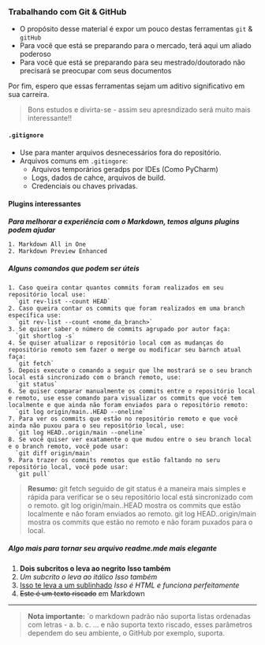 ### Trabalhando com Git & GitHub

- O propósito desse material é expor um pouco destas ferramentas `git` & `gitHub`
- Para você que está se preparando para o mercado, terá aqui um aliado poderoso
- Para você que está se preparando para seu mestrado/doutorado não precisará se preocupar com seus documentos

Por fim, espero que essas ferramentas sejam um aditivo significativo em sua carreira.

>Bons estudos e divirta-se - assim seu apresndizado será muito mais interessante!!

#### `.gitignore`

- Use para manter arquivos desnecessários fora do repositório.
- Arquivos comuns em `.gitingore`:
  - Arquivos temporários geradps por IDEs (Como PyCharm)
  - Logs, dados de cahce, arquivos de build.
  - Credenciais ou chaves privadas.

#### Plugins interessantes

___Para melhorar a experiência com o Markdown, temos alguns plugins podem ajudar___

    1. Markdown All in One
    2. Markdown Preview Enhanced

##### Alguns comandos que podem ser úteis

    1. Caso queira contar quantos commits foram realizados em seu repositório local use:
      `git rev-list --count HEAD`
    2. Caso queira contar os commits que foram realizados em uma branch específica use:
      `git rev-list --count <nome_da_branch>`
    3. Se quiser saber o número de commits agrupado por autor faça:
      `git shortlog -s`
    4. Se quiser atualizar o repositório local com as mudanças do repositório remoto sem fazer o merge ou modificar seu barnch atual faça:
      `git fetch`
    5. Depois execute o comando a seguir que lhe mostrará se o seu branch local está sincronizado com o branch remoto, use:
      `git status`
    6. Se quiser comparar manualmente os commits entre o repositório local e remoto, use esse comando para visualizar os commits que você tem localmente e que ainda não foram enviados para o repositório remoto:
      `git log origin/main..HEAD --oneline`
    7. Para ver os commits que estão no repositório remoto e que você ainda não puxou para o seu repositório local, use:
      `git log HEAD..origin/main --oneline`
    8. Se você quiser ver exatamente o que mudou entre o seu branch local e o branch remoto, você pode usar:
      `git diff origin/main`
    9. Para trazer os commits remotos que estão faltando no seru repositório local, você pode usar:
      `git pull`

 > __Resumo:__
  git fetch seguido de git status é a maneira mais simples e rápida para verificar se o seu repositório local está sincronizado com o remoto.
  git log origin/main..HEAD mostra os commits que estão localmente e não foram enviados ao remoto.
  git log HEAD..origin/main mostra os commits que estão no remoto e não foram puxados para o local.

##### Algo mais para tornar seu arquivo readme.mde mais elegante

1. __Dois subcritos o leva ao negrito__ **Isso também**
2. _Um subcrito o leva ao itálico_ *Isso também*
3. <u>Isso te leva a um sublinhado</u> _Isso é HTML e funciona perfeitamente_
4. ~~Este é um texto riscado~~ em Markdown

---
>__Nota importante:__ `o markdown padrão não suporta listas ordenadas com letras - a. b. c. ... e não suporta texto riscado, esses parâmetros dependem do seu ambiente, o GitHub por exemplo, suporta.
